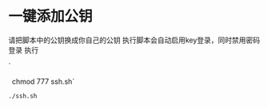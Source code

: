# 一键添加公钥

请把脚本中的公钥换成你自己的公钥
执行脚本会自动启用key登录，同时禁用密码登录
执行



`  
  
`
`chmod 777 ssh.sh`  

 `./ssh.sh`
